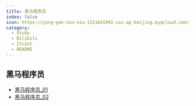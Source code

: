 ```yaml
---
title: 黑马程序员
index: false
icon: https://yong-gan-niu-niu-1311841992.cos.ap-beijing.myqcloud.com/images/%E9%BB%91%E9%A9%AC.svg
category:
  - Study
  - Bilibili
  - Itcast
  - README
---
```



## 黑马程序员

- [黑马程序员_01](itcast_01.md)
- [黑马程序员_02](itcast_02.md)

